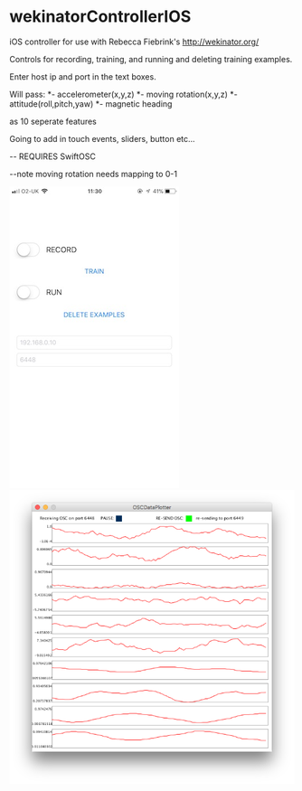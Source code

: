 # wekinatorControllerIOS

iOS controller for use with Rebecca Fiebrink's http://wekinator.org/

Controls for recording, training, and running and deleting training examples. 

Enter host ip and port in the text boxes.

Will pass:
*- accelerometer(x,y,z) 
*- moving rotation(x,y,z)
*- attitude(roll,pitch,yaw)
*- magnetic heading 

as 10 seperate features

Going to add in touch events, sliders, button etc...


-- REQUIRES SwiftOSC


--note moving rotation needs mapping to 0-1

![](https://raw.githubusercontent.com/isaac-art/wekinatorControllerIOS/master/screenshot.jpg)
![](https://raw.githubusercontent.com/isaac-art/wekinatorControllerIOS/master/dataPlotter.png)
